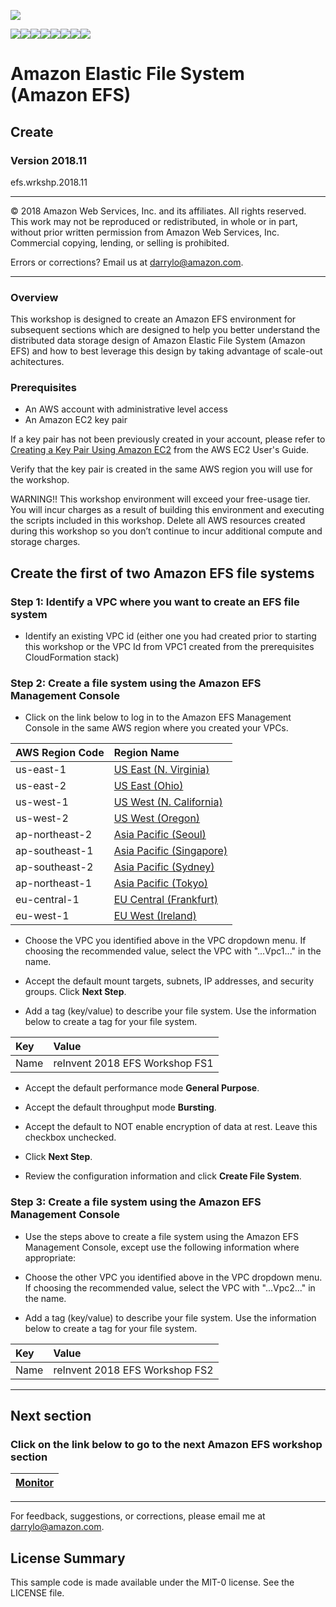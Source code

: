 ![](https://s3.amazonaws.com/aws-us-east-1/tutorial/AWS_logo_PMS_300x180.png)

![](https://s3.amazonaws.com/aws-us-east-1/tutorial/100x100_benefit_available.png)![](https://s3.amazonaws.com/aws-us-east-1/tutorial/100x100_benefit_ingergration.png)![](https://s3.amazonaws.com/aws-us-east-1/tutorial/100x100_benefit_ecryption-lock.png)![](https://s3.amazonaws.com/aws-us-east-1/tutorial/100x100_benefit_fully-managed.png)![](https://s3.amazonaws.com/aws-us-east-1/tutorial/100x100_benefit_lowcost-affordable.png)![](https://s3.amazonaws.com/aws-us-east-1/tutorial/100x100_benefit_performance.png)![](https://s3.amazonaws.com/aws-us-east-1/tutorial/100x100_benefit_scalable.png)![](https://s3.amazonaws.com/aws-us-east-1/tutorial/100x100_benefit_storage.png)
# **Amazon Elastic File System (Amazon EFS)**

## Create

### Version 2018.11

efs.wrkshp.2018.11

---

© 2018 Amazon Web Services, Inc. and its affiliates. All rights reserved. This work may not be  reproduced or redistributed, in whole or in part, without prior written permission from Amazon Web Services, Inc. Commercial copying, lending, or selling is prohibited.

Errors or corrections? Email us at [darrylo@amazon.com](mailto:darrylo@amazon.com).

---

### Overview

This workshop is designed to create an Amazon EFS environment for subsequent sections which are designed to help you better understand the distributed data storage design of Amazon Elastic File System (Amazon EFS) and how to best leverage this design by taking advantage of scale-out achitectures.

### Prerequisites

* An AWS account with administrative level access
* An Amazon EC2 key pair

If a key pair has not been previously created in your account, please refer to [Creating a Key Pair Using Amazon EC2](http://docs.aws.amazon.com/AWSEC2/latest/UserGuide/ec2-key-pairs.html#having-ec2-create-your-key-pair) from the AWS EC2 User's Guide.  

Verify that the key pair is created in the same AWS region you will use for the workshop.

WARNING!! This workshop environment will exceed your free-usage tier. You will incur charges as a result of building this environment and executing the scripts included in this workshop. Delete all AWS resources created during this workshop so you don’t continue to incur additional compute and storage charges.

## Create the first of two Amazon EFS file systems

### Step 1: Identify a VPC where you want to create an EFS file system

- Identify an existing VPC id (either one you had created prior to starting this workshop or the VPC Id from VPC1 created from the prerequisites CloudFormation stack)

### Step 2: Create a file system using the Amazon EFS Management Console

- Click on the link below to log in to the Amazon EFS Management Console in the same AWS region where you created your VPCs. 

| AWS Region Code | Region Name |
| :--- | :--- 
| us-east-1 | [US East (N. Virginia)](https://console.aws.amazon.com/efs/home?region=us-east-1#/wizard/1) |
| us-east-2 | [US East (Ohio)](https://console.aws.amazon.com/efs/home?region=us-east-2#/wizard/1) |
| us-west-1 | [US West (N. California)](https://console.aws.amazon.com/efs/home?region=us-west-1#/wizard/1) |
| us-west-2 | [US West (Oregon)](https://console.aws.amazon.com/efs/home?region=us-west-2#/wizard/1) |
| ap-northeast-2 | [Asia Pacific (Seoul)](https://console.aws.amazon.com/efs/home?region=ap-northeast-2#/wizard/1) |
| ap-southeast-1 | [Asia Pacific (Singapore)](https://console.aws.amazon.com/efs/home?region=ap-southeast-1#/wizard/1) |
| ap-southeast-2 | [Asia Pacific (Sydney)](https://console.aws.amazon.com/efs/home?region=ap-southeast-2#/wizard/1) |
| ap-northeast-1 | [Asia Pacific (Tokyo)](https://console.aws.amazon.com/efs/home?region=ap-northeast-1#/wizard/1) |
| eu-central-1 | [EU Central (Frankfurt)](https://console.aws.amazon.com/efs/home?region=eu-central-1#/wizard/1) |
| eu-west-1 | [EU West (Ireland)](https://console.aws.amazon.com/efs/home?region=eu-west-1#/wizard/1) |

- Choose the VPC you identified above in the VPC dropdown menu. If choosing the recommended value, select the VPC with "...Vpc1..." in the name.

- Accept the default mount targets, subnets, IP addresses, and security groups. Click **Next Step**.

- Add a tag (key/value) to describe your file system. Use the information below to create a tag for your file system.

| Key | Value
| :--- | :--- 
| Name | reInvent 2018 EFS Workshop FS1

- Accept the default performance mode **General Purpose**.

- Accept the default throughput mode **Bursting**.

- Accept the default to NOT enable encryption of data at rest. Leave this checkbox unchecked.

- Click **Next Step**.

- Review the configuration information and click **Create File System**.


### Step 3: Create a file system using the Amazon EFS Management Console

- Use the steps above to create a file system using the Amazon EFS Management Console, except use the following information where appropriate:

- Choose the other VPC you identified above in the VPC dropdown menu. If choosing the recommended value, select the VPC with "...Vpc2..." in the name.

- Add a tag (key/value) to describe your file system. Use the information below to create a tag for your file system.

| Key | Value
| :--- | :--- 
| Name | reInvent 2018 EFS Workshop FS2


---
## Next section
### Click on the link below to go to the next Amazon EFS workshop section

| [**Monitor**](/workshop/2-monitor) |
| :---
---

For feedback, suggestions, or corrections, please email me at [darrylo@amazon.com](mailto:darrylo@amazon.com).

## License Summary

This sample code is made available under the MIT-0 license. See the LICENSE file.

